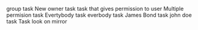 group task
New owner task
task that gives permission to user
Multiple permision task
Evertybody task
everbody task
James Bond task
john doe task
Task look on mirror
